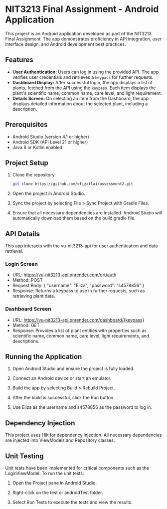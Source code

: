 # NIT3213 Final Assignment - Android Application

This project is an Android application developed as part of the NIT3213 Final Assignment. The app demonstrates proficiency in API integration, user interface design, and Android development best practices.

## Features
- **User Authentication:** Users can log in using the provided API. The app verifies user credentials and retrieves a `keypass` for further requests.
- **Dashboard Display:** After successful login, the app displays a list of plants, fetched from the API using the `keypass`. Each item displays the plant's scientific name, common name, care level, and light requirement.
- **Details Screen:** On selecting an item from the Dashboard, the app displays detailed information about the selected plant, including a description.

## Prerequisites

- Android Studio (version 4.1 or higher)
- Android SDK (API Level 21 or higher)
- Java 8 or Kotlin enabled

## Project Setup

1. Clone the repository:

   ```bash
   git clone https://github.com/elizatlai/assessment2.git

2. Open the project in Android Studio.
3. Sync the project by selecting File > Sync Project with Gradle Files.
4. Ensure that all necessary dependencies are installed. Android Studio will automatically download them based on the build.gradle file.

## API Details

This app interacts with the vu-nit3213-api for user authentication and data retrieval.

### Login Screen
- URL: https://vu-nit3213-api.onrender.com/ort/auth
- Method: POST
- Request Body:
{
  "username": "Eliza",
  "password": "s4578856"
}
- Response: Returns a keypass to use in further requests, such as retrieving plant data.

### Dashboard Screen

- URL: https://vu-nit3213-api.onrender.com/dashboard/{keypass}
- Method: GET
- Response: Provides a list of plant entities with properties such as scientific name, common name, care level, light requirements, and descriptions.

## Running the Application

1. Open Android Studio and ensure the project is fully loaded.

2. Connect an Android device or start an emulator.
  
3. Build the app by selecting Build > Rebuild Project.

4. After the build is successful, click the Run button
   
5. Use Eliza as the username and s4578856 as the password to log in.

## Dependency Injection

This project uses Hilt for dependency injection. All necessary dependencies are injected into ViewModels and Repository classes.

## Unit Testing

Unit tests have been implemented for critical components such as the LoginViewModel. To run the unit tests:

1. Open the Project pane in Android Studio.
  
2. Right-click on the test or androidTest folder.

3. Select Run Tests to execute the tests and view the results.


